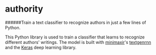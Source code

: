 # authority
######Train a text classifier to recognize authors in just a few lines of Python. 

This Python library is used to train a classifier that learns to recognize different authors' writings. The model is built with [minimaxir](https://github.com/minimaxir)'s [textgenrnn](https://github.com/minimaxir/textgenrnn) and the [Keras](https://keras.io) deep learning library. 
